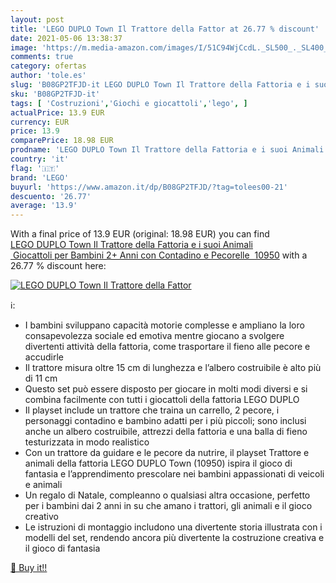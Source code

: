 ```yaml
---
layout: post
title: 'LEGO DUPLO Town Il Trattore della Fattor at 26.77 % discount'
date: 2021-05-06 13:38:37
image: 'https://m.media-amazon.com/images/I/51C94WjCcdL._SL500_._SL400_.jpg'
comments: true
category: ofertas
author: 'tole.es'
slug: 'B08GP2TFJD-it LEGO DUPLO Town Il Trattore della Fattoria e i suoi...'
sku: 'B08GP2TFJD-it'
tags: [ 'Costruzioni','Giochi e giocattoli','lego', ]
actualPrice: 13.9 EUR
currency: EUR
price: 13.9
comparePrice: 18.98 EUR
prodname: 'LEGO DUPLO Town Il Trattore della Fattoria e i suoi Animali  Giocattoli per Bambini 2+ Anni con Contadino e Pecorelle  10950'
country: 'it'
flag: '🇮🇹'
brand: 'LEGO'
buyurl: 'https://www.amazon.it/dp/B08GP2TFJD/?tag=tolees00-21'
descuento: '26.77'
average: '13.9'
---
```


With a final price of 13.9 EUR (original: 18.98 EUR) you can find [LEGO DUPLO Town Il Trattore della Fattoria e i suoi Animali  Giocattoli per Bambini 2+ Anni con Contadino e Pecorelle  10950](https://www.amazon.it/dp/B08GP2TFJD/?tag=tolees00-21) with a  26.77 % discount here:

[![LEGO DUPLO Town Il Trattore della Fattor](https://m.media-amazon.com/images/I/51C94WjCcdL._SL500_._SL400_.jpg)](https://www.amazon.it/dp/B08GP2TFJD/?tag=tolees00-21)

ℹ️:

- I bambini sviluppano capacità motorie complesse e ampliano la loro consapevolezza sociale ed emotiva mentre giocano a svolgere divertenti attività della fattoria, come trasportare il fieno alle pecore e accudirle
- Il trattore misura oltre 15 cm di lunghezza e l’albero costruibile è alto più di 11 cm
- Questo set può essere disposto per giocare in molti modi diversi e si combina facilmente con tutti i giocattoli della fattoria LEGO DUPLO
- Il playset include un trattore che traina un carrello, 2 pecore, i personaggi contadino e bambino adatti per i più piccoli; sono inclusi anche un albero costruibile, attrezzi della fattoria e una balla di fieno testurizzata in modo realistico
- Con un trattore da guidare e le pecore da nutrire, il playset Trattore e animali della fattoria LEGO DUPLO Town (10950) ispira il gioco di fantasia e l’apprendimento prescolare nei bambini appassionati di veicoli e animali
- Un regalo di Natale, compleanno o qualsiasi altra occasione, perfetto per i bambini dai 2 anni in su che amano i trattori, gli animali e il gioco creativo
- Le istruzioni di montaggio includono una divertente storia illustrata con i modelli del set, rendendo ancora più divertente la costruzione creativa e il gioco di fantasia

[🛒 Buy it!!](https://www.amazon.it/dp/B08GP2TFJD/?tag=tolees00-21)
